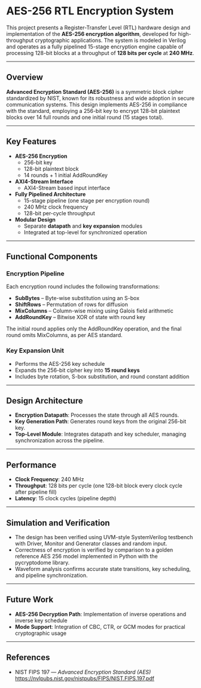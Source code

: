 # AES-256 RTL Encryption System

This project presents a Register-Transfer Level (RTL) hardware design and implementation of the **AES-256 encryption algorithm**, developed for high-throughput cryptographic applications. The system is modeled in Verilog and operates as a fully pipelined 15-stage encryption engine capable of processing 128-bit blocks at a throughput of **128 bits per cycle** at **240 MHz**.

---

## Overview

**Advanced Encryption Standard (AES-256)** is a symmetric block cipher standardized by NIST, known for its robustness and wide adoption in secure communication systems. This design implements AES-256 in compliance with the standard, employing a 256-bit key to encrypt 128-bit plaintext blocks over 14 full rounds and one initial round (15 stages total).

---

## Key Features

- **AES-256 Encryption**
  - 256-bit key
  - 128-bit plaintext block
  - 14 rounds + 1 initial AddRoundKey
- **AXI4-Stream Interface**
  - AXI4-Stream based input interface
- **Fully Pipelined Architecture**
  - 15-stage pipeline (one stage per encryption round)
  - 240 MHz clock frequency
  - 128-bit per-cycle throughput
- **Modular Design**
  - Separate **datapath** and **key expansion** modules
  - Integrated at top-level for synchronized operation

---

## Functional Components

### Encryption Pipeline

Each encryption round includes the following transformations:
- **SubBytes** – Byte-wise substitution using an S-box
- **ShiftRows** – Permutation of rows for diffusion
- **MixColumns** – Column-wise mixing using Galois field arithmetic
- **AddRoundKey** – Bitwise XOR of state with round key

The initial round applies only the AddRoundKey operation, and the final round omits MixColumns, as per AES standard.

### Key Expansion Unit

- Performs the AES-256 key schedule
- Expands the 256-bit cipher key into **15 round keys**
- Includes byte rotation, S-box substitution, and round constant addition

---

## Design Architecture

- **Encryption Datapath**: Processes the state through all AES rounds.
- **Key Generation Path**: Generates round keys from the original 256-bit key.
- **Top-Level Module**: Integrates datapath and key scheduler, managing synchronization across the pipeline.

---

## Performance

- **Clock Frequency**: 240 MHz
- **Throughput**: 128 bits per cycle (one 128-bit block every clock cycle after pipeline fill)
- **Latency**: 15 clock cycles (pipeline depth)

---

## Simulation and Verification

- The design has been verified using UVM-style SystemVerilog testbench with Driver, Monitor and Generator classes and random input.
- Correctness of encryption is verified by comparison to a golden reference AES 256 model implemented in Python with the pycryptodome library.
- Waveform analysis confirms accurate state transitions, key scheduling, and pipeline synchronization.

---

## Future Work

- **AES-256 Decryption Path**: Implementation of inverse operations and inverse key schedule
- **Mode Support**: Integration of CBC, CTR, or GCM modes for practical cryptographic usage
  
---

## References

- NIST FIPS 197 — *Advanced Encryption Standard (AES)*  
  https://nvlpubs.nist.gov/nistpubs/FIPS/NIST.FIPS.197.pdf
